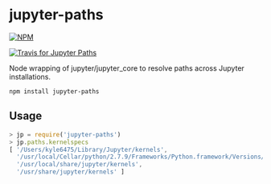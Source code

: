 # jupyter-paths

[![NPM](https://nodei.co/npm/jupyter-paths.png)](https://nodei.co/npm/jupyter-paths/)

[![Travis for Jupyter Paths](https://travis-ci.org/nteract/jupyter-paths.svg)](https://travis-ci.org/nteract/jupyter-paths)

Node wrapping of jupyter/jupyter_core to resolve paths across Jupyter installations.

```
npm install jupyter-paths
```

## Usage

```JavaScript
> jp = require('jupyter-paths')
> jp.paths.kernelspecs
[ '/Users/kyle6475/Library/Jupyter/kernels',
  '/usr/local/Cellar/python/2.7.9/Frameworks/Python.framework/Versions/2.7/share/jupyter/kernels',
  '/usr/local/share/jupyter/kernels',
  '/usr/share/jupyter/kernels' ]
```
